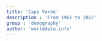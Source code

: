 ```yaml
---
title: 'Cape Verde'
description : 'From 1961 to 2022'
group : 'demography'
author: 'worlddata.info'
---
```


<PopulationDashboard 
    initialView="chart"  
    url="./cv.csv" 
    country="Cape Verde"
/>


